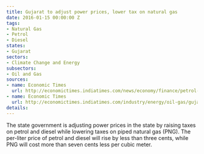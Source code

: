 ```yaml
---
title: Gujarat to adjust power prices, lower tax on natural gas
date: 2016-01-15 00:00:00 Z
tags:
- Natural Gas
- Petrol
- Diesel
states:
- Gujarat
sectors:
- Climate Change and Energy
subsectors:
- Oil and Gas
sources:
- name: Economic Times
  url: http://economictimes.indiatimes.com/news/economy/finance/petrol-diesel-to-cost-more-in-gujarat-as-government-hikes-vat-cess/articleshow/50458376.cms
- name: Economic Times
  url: http://economictimes.indiatimes.com/industry/energy/oil-gas/gujarat-government-slashes-industrial-png-rates-by-rs-5-per-cubic-meter/articleshow/50469674.cms
details: 
---
```


The state government is adjusting power prices in the state by raising taxes on petrol and diesel while lowering taxes on piped natural gas (PNG). The per-liter price of petrol and diesel will rise by less than three cents, while PNG will cost more than seven cents less per cubic meter.
